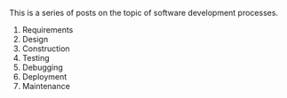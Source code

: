 

This is a series of posts on the topic of software development processes.

1. Requirements
2. Design
3. Construction
4. Testing
5. Debugging
6. Deployment
7. Maintenance
